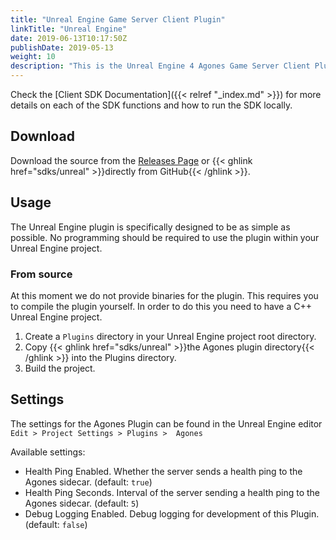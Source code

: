 ```yaml
---
title: "Unreal Engine Game Server Client Plugin"
linkTitle: "Unreal Engine"
date: 2019-06-13T10:17:50Z
publishDate: 2019-05-13
weight: 10
description: "This is the Unreal Engine 4 Agones Game Server Client Plugin. "
---
```


Check the [Client SDK Documentation]({{< relref "_index.md" >}}) for more details on each of the SDK functions and how to run the SDK locally.

## Download

Download the source from the [Releases Page](https://github.com/googleforgames/agones/releases)
or {{< ghlink href="sdks/unreal" >}}directly from GitHub{{< /ghlink >}}.

## Usage

The Unreal Engine plugin is specifically designed to be as simple as possible. No programming should be required to use the plugin within your Unreal Engine project.

### From source

At this moment we do not provide binaries for the plugin. This requires you to compile the plugin yourself. In order to do this you need to have a C++ Unreal Engine project.

1. Create a `Plugins` directory in your Unreal Engine project root directory.
2. Copy {{< ghlink href="sdks/unreal" >}}the Agones plugin directory{{< /ghlink >}} into the Plugins directory.
3. Build the project.

## Settings

The settings for the Agones Plugin can be found in the Unreal Engine editor `Edit > Project Settings > Plugins >  Agones`

Available settings:
- Health Ping Enabled. Whether the server sends a health ping to the Agones sidecar. (default: `true`)
- Health Ping Seconds. Interval of the server sending a health ping to the Agones sidecar. (default: `5`)
- Debug Logging Enabled. Debug logging for development of this Plugin. (default: `false`)

